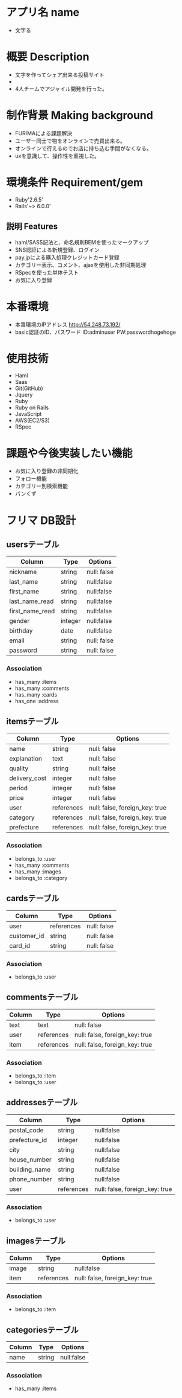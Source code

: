 # アプリ名 name
* 文字る

# 概要 Description
* 文字を作ってシェア出来る投稿サイト
* 
* 4人チームでアジャイル開発を行った。
# 制作背景 Making background
* FURIMAによる課題解決
* ユーザー同士で物をオンラインで売買出来る。
* オンラインで行えるのでお店に持ち込む手間がなくなる。
* uxを意識して、操作性を重視した。

# 環境条件 Requirement/gem
* Ruby'2.6.5'
* Rails'~> 6.0.0'

## 説明 Features
* haml/SASS記法と、命名規則BEMを使ったマークアップ
* SNS認証による新規登録、ログイン
* pay.jpによる購入処理クレジットカード登録
* カテゴリー表示、コメント、ajaxを使用した非同期処理
* RSpecを使った単体テスト
* お気に入り登録

# 本番環境
* 本番環境のIPアドレス
  http://54.248.73.192/
* basic認証のID、パスワード
  ID:adminuser
  PW:passwordhogehoge

# 使用技術
* Haml
* Saas
* Git(GitHub)
* Jquery
* Ruby
* Ruby on Rails
* JavaScript
* AWS(EC2/S3)
* RSpec

# 課題や今後実装したい機能
* お気に入り登録の非同期化
* フォロー機能
* カテゴリー別検索機能
* パンくず

# フリマ DB設計
## usersテーブル
|Column|Type|Options|
|------|----|-------|
|nickname|string|null: false|
|last_name|string|null:false|
|first_name|string|null:false|
|last_name_read|string|null:false|
|first_name_read|string|null:false|
|gender|integer|null:false|
|birthday|date|null:false|
|email|string|null: false|
|password|string|null: false|

### Association
- has_many :items
- has_many :comments
- has_many :cards
- has_one :address

## itemsテーブル
|Column|Type|Options|
|------|----|-------|
|name|string|null: false|
|explanation|text|null: false|
|quality|string|null: false|
|delivery_cost|integer|null: false|
|period|integer|null: false|
|price|integer|null: false|
|user|references|null: false, foreign_key: true|
|category|references|null: false, foreign_key: true|
|prefecture|references|null: false, foreign_key: true|

### Association
- belongs_to :user
- has_many :comments
- has_many :images
- belongs_to :category

## cardsテーブル
|Column|Type|Options|
|------|----|-------|
|user|references|null: false|
|customer_id|string|null: false|
|card_id|string|null: false|

### Association
- belongs_to :user

## commentsテーブル
|Column|Type|Options|
|------|----|-------|
|text|text|null: false|
|user|references|null: false, foreign_key: true|
|item|references|null: false, foreign_key: true|

### Association
- belongs_to :item
- belongs_to :user

## addressesテーブル
|Column|Type|Options|
|------|----|-------|
|postal_code|string|null:false|
|prefecture_id|integer|null:false|
|city|string|null:false|
|house_number|string|null:false|
|building_name|string|null:false|
|phone_number|string|null:false|
|user|references|null: false, foreign_key: true|

### Association
- belongs_to :user

## imagesテーブル
|Column|Type|Options|
|------|----|-------|
|image|string|null:false|
|item|references|null: false, foreign_key: true|

### Association
- belongs_to :item

## categoriesテーブル
|Column|Type|Options|
|------|----|-------|
|name|string|null:false|

### Association
- has_many :items

